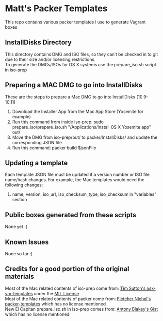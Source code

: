 Matt's Packer Templates
==============
This repo contains various packer templates I use to generate Vagrant boxes

InstallDisks Directory
------------
This directory contains DMG and ISO files, so they can't be checked in to git due to their size and/or licensing restrictions.  
To generate the DMGs/ISOs for OS X systems use the prepare_iso.sh script in iso-prep

Preparing a MAC DMG to go into InstallDisks
------------
These are the steps to prepare a Mac DMG to go into InstallDisks (10.9-10.11)
  1. Download the Installer App from the Mac App Store (Yosemite for example)
  2. Run this command from inside iso-prep: sudo prepare_iso/prepare_iso.sh "/Applications/Install OS X Yosemite.app" out/
  3. Move the DMG from iso-prep/out/ to packer/InstallDisks/ and update the corresponding JSON file
  4. Run this command: packer build $jsonFile

Updating a template
------------
Each template JSON file must be updated if a version number or ISO file name/hash changes.
For example, the Mac templates would need the following changes:
  1. name, version, iso_url, iso_checksum_type, iso_checksum in "variables" section

Public boxes generated from these scripts
-----------------------------------------

None yet :(

Known Issues
------------
None so far :)

Credits for a good portion of the original materials
----------------------------------------------------

Most of the Mac related contents of iso-prep come from: [Tim Sutton's osx-vm-templates](https://github.com/timsutton/osx-vm-templates) under the [MIT License](https://github.com/timsutton/osx-vm-templates/blob/master/LICENSE.md)  
Most of the Mac related contents of packer come from: [Fletcher Nichol's packer-templates](https://github.com/fnichol/packer-templates) which has no license mentioned  
New El Capitan prepare_iso.sh in iso-prep comes from: [Antony Blakey's Gist](https://gist.github.com/AntonyBlakey/e0116fe82e596c5005d8) which has no license mentioned
